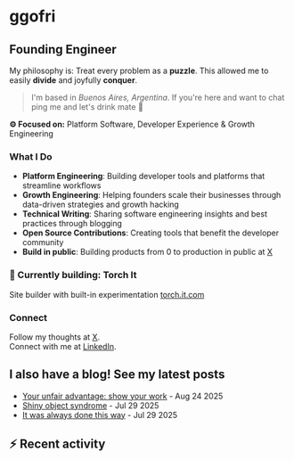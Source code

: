 # ggofri

## Founding Engineer

My philosophy is: Treat every problem as a **puzzle**. This allowed me to easily **divide** and joyfully **conquer**.

> I'm based in _Buenos Aires, Argentina_. If you're here and want to chat ping me and let's drink mate 🧉

**⚙️ Focused on:** Platform Software, Developer Experience & Growth Engineering

### What I Do

- **Platform Engineering**: Building developer tools and platforms that streamline workflows
- **Growth Engineering**: Helping founders scale their businesses through data-driven strategies and growth hacking
- **Technical Writing**: Sharing software engineering insights and best practices through blogging
- **Open Source Contributions**: Creating tools that benefit the developer community
- **Build in public**: Building products from 0 to production in public at [X](x.com/ggofri)

### 🧱 Currently building: Torch It

Site builder with built-in experimentation [torch.it.com](https://torch.it.com)

### Connect

Follow my thoughts at [X](https://x.com/ggofri).  
Connect with me at [LinkedIn](https://linkedin.com/in/ggofri).

## I also have a blog! See my latest posts
<!--START_SECTION:blog_posts-->
- [Your unfair advantage: show your work](https://ggofri.vercel.app/blog/unfair-advantage) - Aug 24 2025
- [Shiny object syndrome](https://ggofri.vercel.app/blog/shiny-object) - Jul 29 2025
- [It was always done this way](https://ggofri.vercel.app/blog/always-done-this-way) - Jul 29 2025
<!--END_SECTION:blog_posts-->

## :zap: Recent activity
<!--START_SECTION:activity-->
<!--END_SECTION:activity-->
